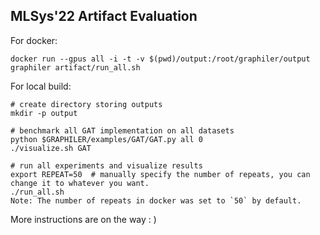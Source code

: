 ## MLSys'22 Artifact Evaluation

For docker:
```
docker run --gpus all -i -t -v $(pwd)/output:/root/graphiler/output graphiler artifact/run_all.sh
```

For local build:
```
# create directory storing outputs
mkdir -p output

# benchmark all GAT implementation on all datasets
python $GRAPHILER/examples/GAT/GAT.py all 0
./visualize.sh GAT

# run all experiments and visualize results
export REPEAT=50  # manually specify the number of repeats, you can change it to whatever you want.
./run_all.sh
Note: The number of repeats in docker was set to `50` by default.
```

More instructions are on the way : )